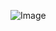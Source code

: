 
![Image](https://user-images.githubusercontent.com/90189815/210639924-e05693a5-83f3-47db-9851-8548265223de.jpg)
